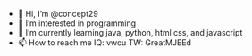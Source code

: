 - 👋 Hi, I’m @concept29
- 👀 I’m interested in programming
- 🌱 I’m currently learning java, python, html css, and javascript
- 📫 How to reach me IQ: vwcu TW: GreatMJEEd

<!---
concept29/concept29 is a ✨ special ✨ repository because its `README.md` (this file) appears on your GitHub profile.
You can click the Preview link to take a look at your changes.
--->
